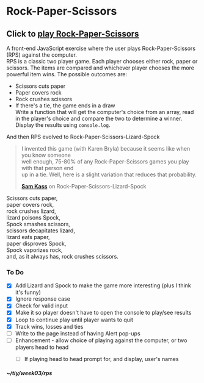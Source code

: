# Rock-Paper-Scissors  

## Click to [play Rock-Paper-Scissors](https://sjroma.github.io/rps)  

A front-end JavaScript exercise where the user plays Rock-Paper-Scissors (RPS) against the
computer.  
RPS is a classic two player game. Each player chooses either rock, paper or scissors. The
items are compared and whichever player chooses the more powerful item wins. The possible outcomes are:  
* Scissors cuts paper  
* Paper covers rock  
* Rock crushes scissors  
* If there's a tie, the game ends in a draw  
Write a function that will get the computer's choice from an array, read in the player's
choice and compare the two to determine a winner. Display the results using `console.log`.  

And then RPS evolved to Rock-Paper-Scissors-Lizard-Spock  
> I invented this game (with Karen Bryla) because it seems like when you know someone  
> well enough, 75-80% of any Rock-Paper-Scissors games you play with that person end  
> up in a tie. Well, here is a slight variation that reduces that probability.  
>
> **[Sam Kass](http://www.samkass.com/theories/RPSSL.html)** on Rock-Paper-Scissors-Lizard-Spock  

Scissors cuts paper,  
paper covers rock,  
rock crushes lizard,  
lizard poisons Spock,  
Spock smashes scissors,  
scissors decapitates lizard,  
lizard eats paper,  
paper disproves Spock,  
Spock vaporizes rock,  
and, as it always has, rock crushes scissors.  

### To Do  
- [x] Add Lizard and Spock to make the game more interesting (plus I think it's funny)  
- [x] Ignore response case  
- [x] Check for valid input  
- [x] Make it so player doesn't have to open the console to play/see results  
- [x] Loop to continue play until player wants to quit  
- [x] Track wins, losses and ties  
- [ ] Write to the page instead of having Alert pop-ups  
- [ ] Enhancement - allow choice of playing against the computer, or two players head to head  
  - [ ] If playing head to head prompt for, and display, user's names  


##### ~/tiy/week03/rps  
